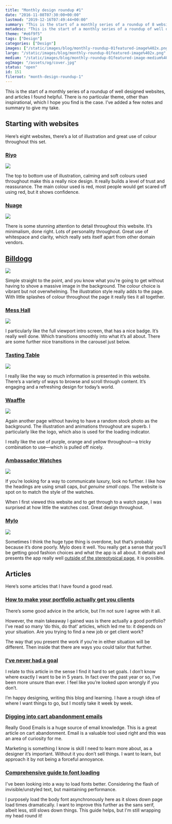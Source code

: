 ```yaml
---
title: "Monthly design roundup #1"
date: "2016-11-08T07:30:00+00:00"
lastmod: "2019-12-16T07:49:44+00:00"
summary: "This is the start of a monthly series of a roundup of 8 websites that I have found that are well designed. There is no particular theme, other than inspirational, which I hope you find is the case. I’ve added a few notes around why I believe they’re well designed as well."
metadesc: "This is the start of a monthly series of a roundup of well designed websites, and articles I found helpful. I’ve added a few notes and summary to give my opinion."
theme: "#e6f9f5"
tags: ["Design"]
categories: ["Design"]
images: ["/static/images/blog/monthly-roundup-01featured-image%402x.png"]
large: "/static/images/blog/monthly-roundup-01featured-image%402x.png"
medium: "/static/images/blog/monthly-roundup-01featured-image-medium%402x.png"
ogImage: "/assets/og/cover.jpg"
status: "open"
id: 151
fileroot: "month-design-roundup-1"
---
```


This is the start of a monthly series of a roundup of well designed websites, and articles I found helpful. There is no particular theme, other than inspirational, which I hope you find is the case. I’ve added a few notes and summary to give my take.

## Starting with websites
Here’s eight websites, there’s a lot of illustration and great use of colour throughout this set.

### [Riyo](http://www.riyo.io/)

<Image src="/static/images/blog/websites-monthly-1-riyo@2x.png" width={738} height={492} />

The top to bottom use of illustration, calming and soft colours used throughout make this a really nice design. It really builds a level of trust and reassurance. The main colour used is red, most people would get scared off using red, but it shows confidence. 

### [Nuage](https://www.nuageapp.com)

<Image src="/static/images/blog/websites-monthly-1-nuage@2x.png" width={738} height={492} />

There is some stunning attention to detail throughout this website. It’s minimalism, done right. Lots of personality throughout. Great use of whitespace and clarity, which really sets itself apart from other domain vendors.

## [Billdogg](http://billdogg.com)

<Image src="/static/images/blog/websites-monthly-1-billdogg@2x.png" width={738} height={492} />

Simple straight to the point, and you know what you’re going to get without having to shove a massive image in the background. The colour choice is vibrant but not overwhelming. The illustration style really adds to the page. With little splashes of colour throughout the page it really ties it all together.

### [Mess Hall](http://mplsmesshall.com/)

<Image src="/static/images/blog/websites-monthly-1-messhall@2x.png" width={738} height={492} />

I particularly like the full viewport intro screen, that has a nice badge. It’s really well done. Which transitions smoothly into what it’s all about. There are some further nice transitions in the carousel just below.

### [Tasting Table](https://www.tastingtable.com)

<Image src="/static/images/blog/websites-monthly-1-tasting-table@2x.jpg" width={738} height={492} />

I really like the way so much information is presented in this website. There’s a variety of ways to browse and scroll through content. It’s engaging and a refreshing design for today’s world.

### [Waaffle](https://waaffle.com)

<Image src="/static/images/blog/websites-monthly-1-waaffle@2x.png" width={738} height={492} />

Again another page without having to have a random stock photo as the background. The illustration and animations throughout are superb. I particularly like the logo, which also is used for the loading indicator. 

I really like the use of purple, orange and yellow throughout—a tricky combination to use—which is pulled off nicely.

### [Ambassador Watches](https://primeambassador.com/)

<Image src="/static/images/blog/websites-monthly-1-ambassador@2x.jpg" width={738} height={492} />

If you’re looking for a way to communicate luxury, look no further. I like how the headings are using small caps, *but genuine small caps*. The website is spot on to match the style of the watches. 

When I first viewed this website and to get through to a watch page, I was surprised at how little the watches cost. Great design throughout.

### [Mylo](http://okmylo.com)

<Image src="/static/images/blog/websites-monthly-1-mylo@2x.png" width={738} height={492} />

Sometimes I think the huge type thing is overdone, but that’s probably because it’s done poorly. Mylo does it well. You really get a sense that you’ll be getting good fashion choices and what the app is all about. It details and presents the app really well [outside of the stereotypical page](https://twitter.com/jongold/status/694591217523363840), it is possible.

## Articles
Here’s some articles that I have found a good read.

### [How to make your portfolio actually get you clients](https://clientgiant.us/how-to-make-your-portfolio-actually-get-you-clients-f3dd1e82a93f)
There’s some good advice in the article, but I’m not sure I agree with it all.

However, the main takeaway I gained was is there actually a good portfolio? I’ve read so many ‘do this, do that’ articles, which led me to: it depends on your situation. Are you trying to find a new job or get client work?

The way that you present the work if you're in either situation will be different. Then inside that there are ways you could tailor that further.

### [I've never had a goal](https://m.signalvnoise.com/ive-never-had-a-goal-c89219aedddf)
I relate to this article in the sense I find it hard to set goals. I don’t know where exactly I want to be in 5 years. In fact over the past year or so, I’ve been more unsure than ever. I feel like you’re looked upon wrongly if you don’t.

I’m happy designing, writing this blog and learning. I have a rough idea of where I want things to go, but I mostly take it week by week.

### [Digging into cart abandonment emails](https://medium.com/reallygoodemails/digging-into-abandoned-cart-emails-136b193cff8)
Really Good Emails is a huge source of email knowledge. This is a great article on cart abandonment. Email is a valuable tool used right and this was an area of curiosity for me.

Marketing is something I know is skill I need to learn more about, as a designer it’s important. Without it you don’t sell things. I want to learn, but approach it by not being a forceful annoyance.

### [Comprehensive guide to font loading](https://www.zachleat.com/web/comprehensive-webfonts/)
I've been looking into a way to load fonts better. Considering the flash of invisible/unstyled text, but maintaining performance. 

I purposely load the body font asynchronously here as it slows down page load times dramatically. I want to improve this further as the sans serif, albeit less, still slows down things. This guide helps, but I'm still wrapping my head round it!